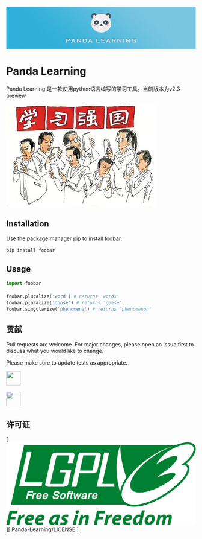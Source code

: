 ![](https://raw.githubusercontent.com/Alivon/Panda-Learning/master/img_folder/banner.jpg)



# Panda Learning

Panda Learning 是一款使用python语言编写的学习工具。当前版本为v2.3 preview

![学习情景](https://github.com/Alivon/Panda-Learning/blob/master/img_folder/peoplelearning.jpg?raw=true)

## Installation

Use the package manager [pip](https://pip.pypa.io/en/stable/) to install foobar.

```bash
pip install foobar
```

## Usage

```python
import foobar

foobar.pluralize('word') # returns 'words'
foobar.pluralize('goose') # returns 'geese'
foobar.singularize('phenomena') # returns 'phenomenon'
```

## 贡献
Pull requests are welcome. For major changes, please open an issue first to discuss what you would like to change.

Please make sure to update tests as appropriate.

<a  href="/Alivon"><img src="https://avatars3.githubusercontent.com/u/26101616?s=60&amp;v=4" class="avatar" alt="" width="38" height="38"></a>

<a href="/wzx140"><img src="https://avatars0.githubusercontent.com/u/25837418?s=60&amp;v=4" class="avatar" alt="" width="38" height="38"></a>



## 许可证
[![许可证](https://github.com/Alivon/Panda-Learning/blob/master/img_folder/1920px-LGPLv3_Logo.svg.png?raw=true)][ Panda-Learning/LICENSE ]